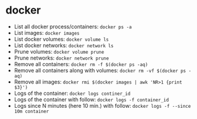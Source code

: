 # docker

- List all docker process/containers: `docker ps -a`
- List images: `docker images`
- List docker volumes: `docker volume ls`
- List docker networks: `docker network ls`
- Prune volumes: `docker volume prune`
- Prune networks: `docker network prune`
- Remove all containers: `docker rm -f $(docker ps -aq)`
- Remove all containers along with volumes: `docker rm -vf $(docker ps -aq)`
- Remove all images: `docker rmi $(docker images | awk 'NR>1 {print $3}')`
- Logs of the container: `docker logs continer_id`
- Logs of the container with follow: `docker logs -f container_id`
- Logs since N minutes (here 10 min.) with follow: `docker logs -f --since 10m container`
